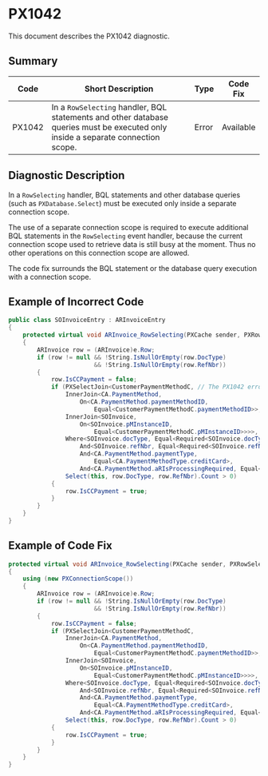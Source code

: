 # PX1042
This document describes the PX1042 diagnostic.

## Summary

| Code   | Short Description                                                                                                                | Type  | Code Fix  | 
| ------ | -------------------------------------------------------------------------------------------------------------------------------- | ----- | --------- | 
| PX1042 | In a `RowSelecting` handler, BQL statements and other database queries must be executed only inside a separate connection scope. | Error | Available |

## Diagnostic Description
In a `RowSelecting` handler, BQL statements and other database queries (such as `PXDatabase.Select`) must be executed only inside a separate connection scope. 

The use of a separate connection scope is required to execute additional BQL statements in
the `RowSelecting` event handler, because the current connection scope used to retrieve data is
still busy at the moment. Thus no other operations on this connection scope are allowed.

The code fix surrounds the BQL statement or the database query execution with a connection scope.

## Example of Incorrect Code

```C#
public class SOInvoiceEntry : ARInvoiceEntry
{
    protected virtual void ARInvoice_RowSelecting(PXCache sender, PXRowSelectingEventArgs e)
    {
        ARInvoice row = (ARInvoice)e.Row;
        if (row != null && !String.IsNullOrEmpty(row.DocType)
                        && !String.IsNullOrEmpty(row.RefNbr))
        {
            row.IsCCPayment = false;
            if (PXSelectJoin<CustomerPaymentMethodC, // The PX1042 error is displayed for this line.
                InnerJoin<CA.PaymentMethod,
                    On<CA.PaymentMethod.paymentMethodID, 
                        Equal<CustomerPaymentMethodC.paymentMethodID>>,
                InnerJoin<SOInvoice,
                    On<SOInvoice.pMInstanceID,
                        Equal<CustomerPaymentMethodC.pMInstanceID>>>>,
                Where<SOInvoice.docType, Equal<Required<SOInvoice.docType>>,
                    And<SOInvoice.refNbr, Equal<Required<SOInvoice.refNbr>>,
                    And<CA.PaymentMethod.paymentType, 
                        Equal<CA.PaymentMethodType.creditCard>,
                    And<CA.PaymentMethod.aRIsProcessingRequired, Equal<True>>>>>>.
                Select(this, row.DocType, row.RefNbr).Count > 0)
            {
                row.IsCCPayment = true;
            }
        }
    }
}
```

## Example of Code Fix

```C#
protected virtual void ARInvoice_RowSelecting(PXCache sender, PXRowSelectingEventArgs e)
{
    using (new PXConnectionScope())
    {
        ARInvoice row = (ARInvoice)e.Row;
        if (row != null && !String.IsNullOrEmpty(row.DocType)
                        && !String.IsNullOrEmpty(row.RefNbr))
        {
            row.IsCCPayment = false;
            if (PXSelectJoin<CustomerPaymentMethodC,
                InnerJoin<CA.PaymentMethod,
                    On<CA.PaymentMethod.paymentMethodID,
                        Equal<CustomerPaymentMethodC.paymentMethodID>>,
                InnerJoin<SOInvoice,
                    On<SOInvoice.pMInstanceID,
                        Equal<CustomerPaymentMethodC.pMInstanceID>>>>,
                Where<SOInvoice.docType, Equal<Required<SOInvoice.docType>>,
                    And<SOInvoice.refNbr, Equal<Required<SOInvoice.refNbr>>,
                    And<CA.PaymentMethod.paymentType,
                        Equal<CA.PaymentMethodType.creditCard>,
                    And<CA.PaymentMethod.aRIsProcessingRequired, Equal<True>>>>>>.
                Select(this, row.DocType, row.RefNbr).Count > 0)
            {
                row.IsCCPayment = true;
            }
        }
    }
}
```